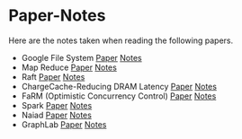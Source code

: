 # Paper-Notes



Here are the notes taken when reading the following papers.



- Google File System [Paper](papers/GFS.pdf)  [Notes](./TheGoogleFileSystem.md)
- Map Reduce [Paper](papers/mapreduce.pdf)  [Notes](./MapReduce.md)
- Raft [Paper](papers/raft-extended.pdf)  [Notes](./Raft.md)
- ChargeCache-Reducing DRAM Latency [Paper](papers/chargecache_low-latency-dram_hpca16.pdf) [Notes](ChargeCache-ReducingDRAMLatency.md)
- FaRM (Optimistic Concurrency Control) [Paper](papers/farm-2015.pdf) [Notes](FaRM.md)
- Spark [Paper](papers/spark.pdf) [Notes](Spark.md)
- Naiad [Paper](papers/naiad.pdf) [Notes](Naiad.md)
- GraphLab [Paper](papers/GraphLab2010.pdf) [Notes](GraphLab2010.md)

